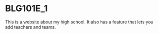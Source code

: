 # BLG101E_1
This is a website about my high school. It also has a feature that lets you add teachers and teams.

